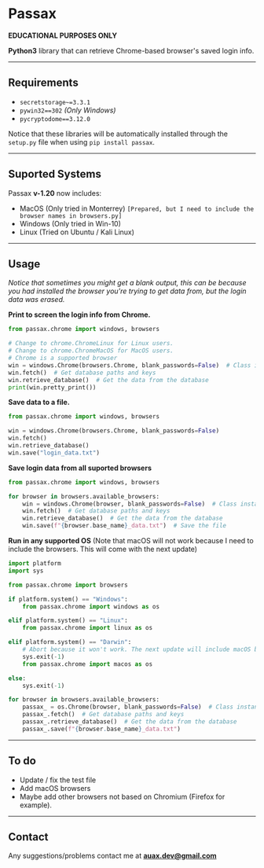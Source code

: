 # Passax

**EDUCATIONAL PURPOSES ONLY**

**Python3** library that can retrieve Chrome-based browser's saved login info.

---

## Requirements

- `secretstorage~=3.3.1`
- `pywin32==302` _(Only Windows)_
- `pycryptodome==3.12.0`

Notice that these libraries will be automatically installed through the `setup.py`
file when using `pip install passax`.

---

## Suported Systems

Passax **v-1.20** now includes:

- MacOS (Only tried in Monterrey) `[Prepared, but I need to include the browser names in browsers.py]`
- Windows (Only tried in Win-10)
- Linux (Tried on Ubuntu / Kali Linux)

---

## Usage

_Notice that sometimes you might get a blank output, this can be because you had installed the browser you're trying to
get data from, but the login data was erased._

**Print to screen the login info from Chrome.**

```python
from passax.chrome import windows, browsers

# Change to chrome.ChromeLinux for Linux users.
# Change to chrome.ChromeMacOS for MacOS users.
# Chrome is a supported browser
win = windows.Chrome(browsers.Chrome, blank_passwords=False)  # Class instance
win.fetch()  # Get database paths and keys
win.retrieve_database()  # Get the data from the database
print(win.pretty_print())
```

**Save data to a file.**

```python
from passax.chrome import windows, browsers

win = windows.Chrome(browsers.Chrome, blank_passwords=False)
win.fetch()
win.retrieve_database()
win.save("login_data.txt")
```

**Save login data from all suported browsers**

```python
from passax.chrome import windows, browsers

for browser in browsers.available_browsers:
    win = windows.Chrome(browser, blank_passwords=False)  # Class instance
    win.fetch()  # Get database paths and keys
    win.retrieve_database()  # Get the data from the database
    win.save(f"{browser.base_name}_data.txt")  # Save the file
```

**Run in any supported OS** (Note that macOS will not work because I need to include the browsers. This will come with
the next update)

```python
import platform
import sys

from passax.chrome import browsers

if platform.system() == "Windows":
    from passax.chrome import windows as os

elif platform.system() == "Linux":
    from passax.chrome import linux as os

elif platform.system() == "Darwin":
    # Abort because it won't work. The next update will include macOS browsers.
    sys.exit(-1)
    from passax.chrome import macos as os

else:
    sys.exit(-1)

for browser in browsers.available_browsers:
    passax_ = os.Chrome(browser, blank_passwords=False)  # Class instance
    passax_.fetch()  # Get database paths and keys
    passax_.retrieve_database()  # Get the data from the database
    passax_.save(f"{browser.base_name}_data.txt")
```

---
## To do
* Update / fix the test file
* Add macOS browsers
* Maybe add other browsers not based on Chromium (Firefox for example).

---

## Contact

Any suggestions/problems contact me at **auax.dev@gmail.com**